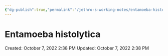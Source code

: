```yaml
---
{"dg-publish":true,"permalink":"/jethro-s-working-notes/entamoeba-histolytica/","dgPassFrontmatter":true}
---
```



# Entamoeba histolytica

Created: October 7, 2022 2:38 PM
Updated: October 7, 2022 2:38 PM